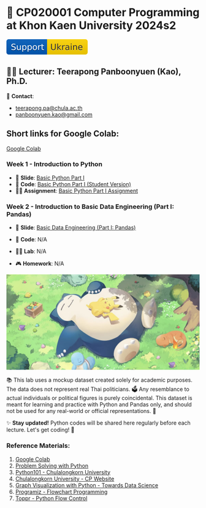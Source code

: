 # 🍄 CP020001 Computer Programming at Khon Kaen University 2024s2

[![Support-Ukraine](https://raw.githubusercontent.com/kaopanboonyuen/2110446_DataScience_2021s2/main/img/Support-Ukraine-FFD500.svg)](https://supportukrainenow.org/)

## 🧑‍🌾 Lecturer: Teerapong Panboonyuen (Kao), Ph.D.  

📧 **Contact**:  
- [teerapong.pa@chula.ac.th](mailto:teerapong.pa@chula.ac.th)  
- [panboonyuen.kao@gmail.com](mailto:panboonyuen.kao@gmail.com)

## Short links for Google Colab: 
[Google Colab](https://colab.research.google.com/)

### Week 1 - Introduction to Python

- 🐳 **Slide**: [Basic Python Part I](https://github.com/kaopanboonyuen/CP020001_ComputerProgramming_2024s2/blob/main/slides/CP020001-Lecture-Basic-Python-Part-I.pdf)
- 🥬 **Code**: [Basic Python Part I (Student Version)](https://colab.research.google.com/github/kaopanboonyuen/CP020001_ComputerProgramming_2024s2/blob/main/code/CP020001_BasicPython_Basic_Python_Part_I_toStudent.ipynb)
- 🙋‍♂️ **Assignment**: [Basic Python Part I Assignment](https://github.com/kaopanboonyuen/CP020001_ComputerProgramming_2024s2/blob/main/assignments/CP020001-BasicPython-Basic-Python-Part-I.pdf)

### Week 2 - Introduction to Basic Data Engineering (Part I: Pandas)

- 🐳 **Slide**: [Basic Data Engineering (Part I: Pandas)](https://github.com/kaopanboonyuen/CP020001_ComputerProgramming_2024s2/blob/main/slides/CP020001-BasicPandas-Part-I.pdf)
- 🥬 **Code**: N/A
- 🙋‍♂️ **Lab**: N/A

- 🎮 **Homework**: N/A

![](https://github.com/kaopanboonyuen/CP020001_ComputerProgramming_2024s2/raw/main/img/pokemon_sleep.png)

📚 This lab uses a mockup dataset created solely for academic purposes. The data does not represent real Thai politicians. 🗳️ Any resemblance to actual individuals or political figures is purely coincidental. This dataset is meant for learning and practice with Python and Pandas only, and should not be used for any real-world or official representations. 🚫

✨ **Stay updated!** Python codes will be shared here regularly before each lecture. Let's get coding! 🚀

### Reference Materials:

1. [Google Colab](https://colab.research.google.com/notebooks/)
2. [Problem Solving with Python](https://problemsolvingwithpython.com/)
3. [Python101 - Chulalongkorn University](https://www.cp.eng.chula.ac.th/books/python101/)
4. [Chulalongkorn University - CP Website](https://www.eng.chula.ac.th/th/20535)
5. [Graph Visualization with Python - Towards Data Science](https://towardsdatascience.com/graph-visualisation-basics-with-python-part-i-flowcharts-6298c4f412e0)
6. [Programiz - Flowchart Programming](https://www.programiz.com/article/flowchart-programming)
7. [Toppr - Python Flow Control](https://www.toppr.com/guides/python-guide/tutorials/python-flow-control/if-elif-else/python-if-if-else-if-elif-else-and-nested-if-statement/)